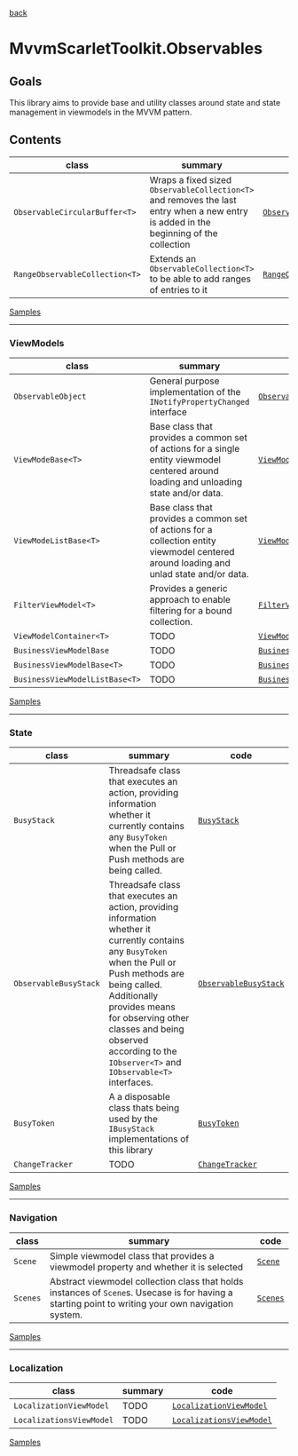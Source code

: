 [back](../readme.md)

# MvvmScarletToolkit.Observables

## Goals

This library aims to provide base and utility classes around state and state management in viewmodels in the MVVM pattern.

## Contents

|class|summary|code|
|---|---|---|
|``ObservableCircularBuffer<T>``| Wraps a fixed sized ``ObservableCollection<T>`` and removes the last entry when a new entry is added in the beginning of the collection|[``ObservableCircularBuffer<T>``](ObservableCircularBuffer.cs)|
|``RangeObservableCollection<T>``|Extends an ``ObservableCollection<T>`` to be able to add ranges of entries to it|[``RangeObservableCollection<T>``](RangeObservableCollection.cs)|

[Samples](samples.md)

---

### ViewModels

|class|summary|code|
|---|---|---|
|``ObservableObject``|General purpose implementation of the ``INotifyPropertyChanged`` interface|[``ObservableObject``](ViewModels\ObservableObject.cs)
|``ViewModeBase<T>``|Base class that provides a common set of actions for a single entity viewmodel centered around loading and unloading state and/or data.|[``ViewModeBase<T>``](ViewModels\ViewModelBase.cs)
|``ViewModeListBase<T>``|Base class that provides a common set of actions for a collection entity viewmodel centered around loading and unlad state and/or data.|[``ViewModeListBase<T>``](ViewModels\ViewModelListBase.cs)
|``FilterViewModel<T>``|Provides a generic approach to enable filtering for a bound collection.|[``FilterViewModel<T>``](ViewModels\FilterViewModel.cs)
|``ViewModelContainer<T>``|TODO|[``ViewModelContainer<T>``](ViewModels\ViewModelContainer.cs)
|``BusinessViewModelBase``|TODO|[``BusinessViewModelBase``](ViewModels\BusinessViewModelBase.cs)
|``BusinessViewModelBase<T>``|TODO|[``BusinessViewModelBase<T>``](ViewModels\BusinessViewModelBase.cs)
|``BusinessViewModelListBase<T>``|TODO|[``BusinessViewModelListBase<T>``](ViewModels\BusinessViewModelListBase.cs)

[Samples](ViewModels\samples.md)

---

### State

|class|summary|code|
|---|---|---|
|``BusyStack``|Threadsafe class that executes an action, providing information whether it currently contains any ``BusyToken`` when the Pull or Push methods are being called.|[``BusyStack``](ViewModels\State\BusyStack.cs)
|``ObservableBusyStack``|Threadsafe class that executes an action, providing information whether it currently contains any ``BusyToken`` when the Pull or Push methods are being called. Additionally provides means for observing other classes and being observed according to the ``IObserver<T>`` and ``IObservable<T>`` interfaces.|[``ObservableBusyStack``](ViewModels\State\ObservableBusyStack.cs)
|``BusyToken``|A a disposable class thats being used by the ``IBusyStack`` implementations of this library|[``BusyToken``](ViewModels\State\BusyToken.cs)
|``ChangeTracker``|TODO|[``ChangeTracker``](ChangeTracker.cs)

[Samples](ViewModels\State\samples.md)

---

### Navigation

|class|summary|code|
|---|---|---|
|``Scene``|Simple viewmodel class that provides a viewmodel property and whether it is selected|[``Scene``](ViewModels\Navigation\Scene.cs)
|``Scenes``|Abstract viewmodel collection class that holds instances of ``Scene``s. Usecase is for having a starting point to writing your own navigation system. |[``Scenes``](ViewModels\Navigation\Scenes.cs)

[Samples](ViewModels\Navigation\samples.md)

---

### Localization

|class|summary|code|
|---|---|---|
|``LocalizationViewModel``|TODO|[``LocalizationViewModel``](ViewModels\Localization\LocalizationViewModel.cs)
|``LocalizationsViewModel``|TODO|[``LocalizationsViewModel``](ViewModels\Localization\LocalizationsViewModel.cs)

[Samples](ViewModels\Localization\samples.md)
